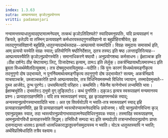 ```yaml
---
index: 1.3.63
sutra: आम्प्रत्ययवत् कृञोऽनुप्रयोगस्य
vritti: padamanjari
---
```


 नन्वामन्तस्याधातुत्वादद्दष्टमात्मनेपदम्, तत्कथं कृञोऽतिदिश्यते? स्यादियमनुपपतिः, यदि प्रत्ययग्रहणं न क्रियते, कृतेऽपि वा तस्मिन् प्रत्ययग्रहणे कर्मधारयस्तद्गुणसंविज्ञानो वा बहुव्रीहिराश्रीयेत; इह त्वतद्गुणसंविज्ञानो बहुव्रिहिः,धातुरन्यपदार्थस्तदाह--आम्प्रत्ययो यस्मादिति। विग्रहः समुदायः समासार्थ इति, आम् प्रत्ययो यस्येति वग्रहः स्यात्; प्रतियोगिनि षष्ठीनिर्देशात्, ठ्तत्र तस्यऽ इति षष्ठ।लन्ताद्वतिरित्याह--आम्प्रत्ययस्यैवेति कृञोऽनुप्रयोगस्येति। समानाधिकरणे षष्ठयौ। अनुप्रयोगशब्दः कर्मसाधनः। ईक्षाञ्चक्र इति ।ठीक्ष दर्शनेऽ ठीह चेष्टायाम्ऽ लिट्, ठिजादेश्चऽ इत्याम्, ठामःऽ इति लेर्लुक्। ठकर्त्रभिप्रायार्थोऽयमारम्भःऽ इति ब्रुवता विध्यर्थमेवैतदित्युक्तम्। तत्र दोषमुद्भावयितुमाह--यदीति। किं पुनः कारणं विध्यर्थत्वमङ्गीकृत्य तदनुगुणो दोष उद्भाव्यते, न पुनर्नियमार्थत्वमङ्गीकृत्य तदनुगुणो दोष उद्भाव्येत? सत्यम्; अकर्त्रभिप्राये याचयाञ्चक्रे, उब्जाञ्चकारेति प्राप्ते आम्प्रत्ययवदेव, तत्र विधिनियमसम्भवे विधिरेव ज्यायान्, तस्मादेवमुच्यते--ठुब्ज आर्जवेऽ, ठुन्भ पूरणेऽ। उभयमित्यादि परिहारः। कथमिति। नैकेनैव यत्नेनोभयं लभ्यमिति भावः। ईक्षाम्बभूवेति। ठ्भवतेरःऽ ठ्भुवो वुग् लुङ्लिटोःऽ। कथं पुनरिति। ठ्कृञःऽ इत्यत्र स्वरूपग्रहणं मन्यमानस्य प्रश्नः। प्रत्याहारग्रहणमिति। यदि तत्र स्वरूपग्रहणं स्याद्, इह कृञ्ग्रहणमनर्थकं स्याद्; अन्यस्यानुप्रयोगस्याभावादिति भावः। अत एव विपर्ययोऽपि न भवति-तत्र स्वरूपग्रहणं स्याद् इहि प्रत्याहारग्रहणमिति, इह हि प्रत्याहारग्रहणे भ्वस्त्योरप्यात्मनेपदविधिः प्रयोजनम्। यदि चानुप्रयोगविधिना कृञ् एवानुप्रयुक्तः स्यात्, तदा भ्वस्त्योरनुप्रयोगाभावादात्मनेपदविधिरनुपपन्नः स्यात्। तस्मादिह स्वरूपग्रहणम्, आमनुप्रयोगविधौ प्रत्याहारस्येति सिद्धम्। ठभिविधौ सम्पदा चऽ इति सम्पदोऽपि तत्रान्तर्भावादनुप्रयोगः प्राप्तः ठ्सनाद्यन्ता धातवःऽ इत्यतो धात्वधिकाराद्धातूपसर्गसमुदायस्य न भवति। योऽत्र धातुस्तस्यापि न भवति; अर्थविप्रतिषेधादिति तत्रैव वक्ष्यामः॥